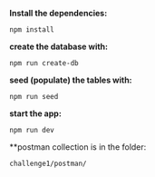 **Install the dependencies:**

 ```npm install ```

**create the database with:**

```npm run create-db ```

**seed (populate) the tables with:**

 ```npm run seed ```

**start the app:**

 ```npm run dev ```
 
 **postman collection is in the folder:
 
 ```challenge1/postman/```
